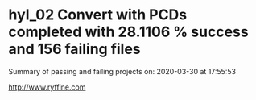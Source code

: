 # hyl_02 Convert with PCDs completed with 28.1106 % success and 156 failing files

Summary of passing and failing projects on: 2020-03-30 at 17:55:53

http://www.ryffine.com
